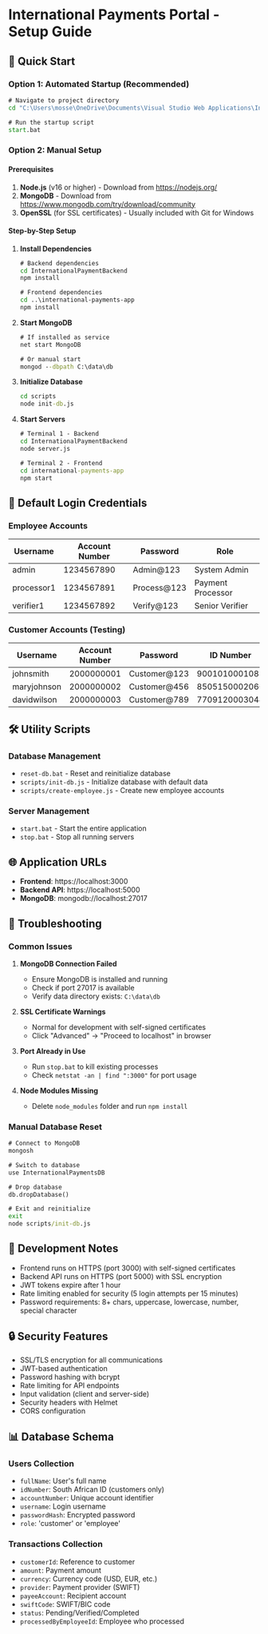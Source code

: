 # International Payments Portal - Setup Guide

## 🚀 Quick Start

### Option 1: Automated Startup (Recommended)
```cmd
# Navigate to project directory
cd "C:\Users\mosse\OneDrive\Documents\Visual Studio Web Applications\InternationalPaymentsPortal"

# Run the startup script
start.bat
```

### Option 2: Manual Setup

#### Prerequisites
1. **Node.js** (v16 or higher) - Download from https://nodejs.org/
2. **MongoDB** - Download from https://www.mongodb.com/try/download/community
3. **OpenSSL** (for SSL certificates) - Usually included with Git for Windows

#### Step-by-Step Setup

1. **Install Dependencies**
   ```cmd
   # Backend dependencies
   cd InternationalPaymentBackend
   npm install

   # Frontend dependencies
   cd ..\international-payments-app
   npm install
   ```

2. **Start MongoDB**
   ```cmd
   # If installed as service
   net start MongoDB

   # Or manual start
   mongod --dbpath C:\data\db
   ```

3. **Initialize Database**
   ```cmd
   cd scripts
   node init-db.js
   ```

4. **Start Servers**
   ```cmd
   # Terminal 1 - Backend
   cd InternationalPaymentBackend
   node server.js

   # Terminal 2 - Frontend
   cd international-payments-app
   npm start
   ```

## 🔐 Default Login Credentials

### Employee Accounts
| Username   | Account Number | Password     | Role              |
|-----------|---------------|--------------|-------------------|
| admin     | 1234567890    | Admin@123    | System Admin      |
| processor1| 1234567891    | Process@123  | Payment Processor |
| verifier1 | 1234567892    | Verify@123   | Senior Verifier   |

### Customer Accounts (Testing)
| Username    | Account Number | Password      | ID Number     |
|------------|---------------|---------------|---------------|
| johnsmith  | 2000000001    | Customer@123  | 9001010001088 |
| maryjohnson| 2000000002    | Customer@456  | 8505150002066 |
| davidwilson| 2000000003    | Customer@789  | 7709120003044 |

## 🛠️ Utility Scripts

### Database Management
- `reset-db.bat` - Reset and reinitialize database
- `scripts/init-db.js` - Initialize database with default data
- `scripts/create-employee.js` - Create new employee accounts

### Server Management
- `start.bat` - Start the entire application
- `stop.bat` - Stop all running servers

## 🌐 Application URLs

- **Frontend**: https://localhost:3000
- **Backend API**: https://localhost:5000
- **MongoDB**: mongodb://localhost:27017

## 🔧 Troubleshooting

### Common Issues

1. **MongoDB Connection Failed**
   - Ensure MongoDB is installed and running
   - Check if port 27017 is available
   - Verify data directory exists: `C:\data\db`

2. **SSL Certificate Warnings**
   - Normal for development with self-signed certificates
   - Click "Advanced" → "Proceed to localhost" in browser

3. **Port Already in Use**
   - Run `stop.bat` to kill existing processes
   - Check `netstat -an | find ":3000"` for port usage

4. **Node Modules Missing**
   - Delete `node_modules` folder and run `npm install`

### Manual Database Reset
```cmd
# Connect to MongoDB
mongosh

# Switch to database
use InternationalPaymentsDB

# Drop database
db.dropDatabase()

# Exit and reinitialize
exit
node scripts/init-db.js
```

## 📝 Development Notes

- Frontend runs on HTTPS (port 3000) with self-signed certificates
- Backend API runs on HTTPS (port 5000) with SSL encryption
- JWT tokens expire after 1 hour
- Rate limiting enabled for security (5 login attempts per 15 minutes)
- Password requirements: 8+ chars, uppercase, lowercase, number, special character

## 🔒 Security Features

- SSL/TLS encryption for all communications
- JWT-based authentication
- Password hashing with bcrypt
- Rate limiting for API endpoints
- Input validation (client and server-side)
- Security headers with Helmet
- CORS configuration

## 📊 Database Schema

### Users Collection
- `fullName`: User's full name
- `idNumber`: South African ID (customers only)
- `accountNumber`: Unique account identifier
- `username`: Login username
- `passwordHash`: Encrypted password
- `role`: 'customer' or 'employee'

### Transactions Collection
- `customerId`: Reference to customer
- `amount`: Payment amount
- `currency`: Currency code (USD, EUR, etc.)
- `provider`: Payment provider (SWIFT)
- `payeeAccount`: Recipient account
- `swiftCode`: SWIFT/BIC code
- `status`: Pending/Verified/Completed
- `processedByEmployeeId`: Employee who processed